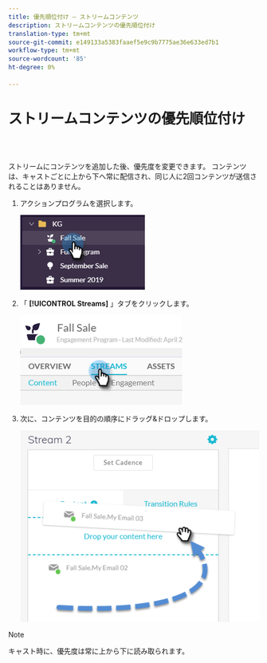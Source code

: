 ```yaml
---
title: 優先順位付け — ストリームコンテンツ
description: ストリームコンテンツの優先順位付け
translation-type: tm+mt
source-git-commit: e149133a5383faaef5e9c9b7775ae36e633ed7b1
workflow-type: tm+mt
source-wordcount: '85'
ht-degree: 0%

---
```



# ストリームコンテンツの優先順位付け

<br> 

ストリームにコンテンツを追加した後、優先度を変更できます。 コンテンツは、キャストごとに上から下へ常に配信され、同じ人に2回コンテンツが送信されることはありません。

1. アクションプログラムを選択します。

   ![イメージ1](/help/sky/assets/engagement-programs/prioritize-stream-content/prioritize-stream-content-1.png)

1. 「 **[!UICONTROL Streams]** 」タブをクリックします。

   ![イメージ2](/help/sky/assets/engagement-programs/prioritize-stream-content/prioritize-stream-content-2.png)

1. 次に、コンテンツを目的の順序にドラッグ&amp;ドロップします。

   ![イメージ3](/help/sky/assets/engagement-programs/prioritize-stream-content/prioritize-stream-content-3.png)

>[!NOTE]
>
>キャスト時に、優先度は常に上から下に読み取られます。
